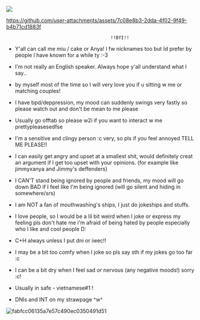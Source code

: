 ![](https://komarev.com/ghpvc/?username=miudacat&color=red)
                                   
     

https://github.com/user-attachments/assets/7c08e8b3-2dda-4f02-9f49-b4b71cd1883f


                                           !!BYI!!
- Y'all can call me miu / cake or Anya! I fw nicknames too but Id prefer by people I have known for a while ty :-3
                                   
- I'm not really an English speaker. Always hope y'all understand what I say..

- by myself most of the time so I will very love you if u sitting w me or matching couples!

- I have bpd/deppression, my mood can suddenly swings very fastly so please watch out and don't be mean to me please

- Usually go offtab so please w2i if you want to interact w me prettypleasesedfse

- I'm a sensitive and clingy person :c very, so pls if you feel annoyed TELL ME PLEASE!!

- I can easily get angry and upset at a smallest shit, would definitely creat an argument if I get too upset with your opinions. (for example like jimmyxanya and Jimmy's deffenders)

- I CAN'T stand being ignored by people and friends, my mood will go down BAD if I feel like I'm being ignored (will go silent and hiding in somewhere/srs)

- I am NOT a fan of mouthwashing's ships, I just do jokeships and stuffs.

- I love people, so I would be a lil bit weird when I joke or express my feeling pls don't hate me i'm afraid of being hated by people especially who I like and cool people D:

- C+H always unless I put dni or iwec!!

- I may be a bit too comfy when I joke so pls say sth if my jokes go too far :c 

- I can be a bit dry when I feel sad or nervous (any negative moods!) sorry :c!

- Usually in safe - vietnamese#1 !

- DNIs and INT on my strawpage ^w^

![fabfcc06135a7e57c490ec0350491d51](https://github.com/user-attachments/assets/62b499e7-a3e0-47ab-a159-a64b542c7094)


